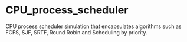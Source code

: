 # CPU_process_scheduler
CPU process scheduler simulation that encapsulates algorithms such as FCFS, SJF, SRTF, Round Robin and Scheduling by priority.
